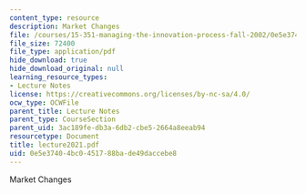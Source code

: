 ```yaml
---
content_type: resource
description: Market Changes
file: /courses/15-351-managing-the-innovation-process-fall-2002/0e5e37404bc0451788bade49daccebe8_lecture2021.pdf
file_size: 72400
file_type: application/pdf
hide_download: true
hide_download_original: null
learning_resource_types:
- Lecture Notes
license: https://creativecommons.org/licenses/by-nc-sa/4.0/
ocw_type: OCWFile
parent_title: Lecture Notes
parent_type: CourseSection
parent_uid: 3ac189fe-db3a-6db2-cbe5-2664a8eeab94
resourcetype: Document
title: lecture2021.pdf
uid: 0e5e3740-4bc0-4517-88ba-de49daccebe8
---
```

Market Changes